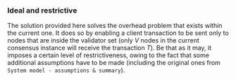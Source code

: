 ### Ideal and restrictive

The solution provided here solves the overhead problem that exists within the current one. It does so by enabling a client transaction to be sent only to nodes that are inside the validator set (only *V* nodes in the current consensus instance will receive the transaction *T*). Be that as it may, it imposes a certain level of restrictiveness, owing to the fact that some additional assumptions have to be made (including the original ones from `System model - assumptions & summary`).
<!--stackedit_data:
eyJoaXN0b3J5IjpbLTkwODM4Mzc5LC05Mjg4NjYzMzldfQ==
-->